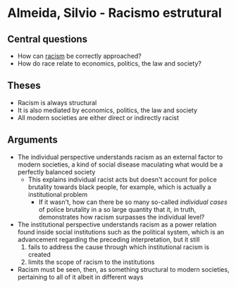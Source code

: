 # Almeida, Silvio - Racismo estrutural

## Central questions
- How can [racism](Racism.md) be correctly approached?
- How do race relate to economics, politics, the law and society?

## Theses
- Racism is always structural
- It is also mediated by economics, politics, the law and society
- All modern societies are either direct or indirectly racist

## Arguments
- The individual perspective understands racism as an external factor to modern societies, a kind of social disease maculating what would be a perfectly balanced society
  - This explains individual racist acts but doesn't account for police brutality towards black people, for example, which is actually a institutional problem
    - If it wasn't, how can there be so many so-called _individual cases_ of police brutality in a so large quantity that it, in truth, demonstrates how racism surpasses the individual level?  
- The institutional perspective understands racism as a power relation found inside social institutions such as the political system, which is an advancement regarding the preceding interpretation, but it still
    1.  fails to address the cause through which institutional racism is created 
    2.  limits the scope of racism to the institutions
- Racism must be seen, then, as something structural to modern societies, pertaining to all of it albeit in different ways